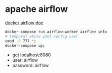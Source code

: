 # apache airflow

[docker airflow doc](https://airflow.apache.org/docs/apache-airflow/stable/howto/docker-compose/index.html)
```bash
docker compose run airflow-worker airflow info
# temporal while yaml config user
cmod -R 777 *;
docker-compose up;
```

- get localhost:8080
- user: airflow
- password: airflow

